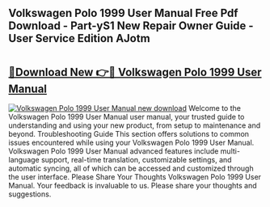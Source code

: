 ## Volkswagen Polo 1999 User Manual Free Pdf Download - Part-yS1 New Repair Owner Guide - User Service Edition AJotm

# <h2><a href="http://bc7901.oget.top/?id=Volkswagen+Polo+1999+User+Manual">🔗Download New 👉🔴 Volkswagen Polo 1999 User Manual</a></h2>

[![Volkswagen Polo 1999 User Manual new download](https://i.imgur.com/5g1atiW.png)](http://bc7901.oget.top/?id=Volkswagen+Polo+1999+User+Manual)
Welcome to the Volkswagen Polo 1999 User Manual user manual, your trusted guide to understanding and using your new product, from setup to maintenance and beyond. Troubleshooting Guide This section offers solutions to common issues encountered while using your Volkswagen Polo 1999 User Manual. Volkswagen Polo 1999 User Manual advanced features include multi-language support, real-time translation, customizable settings, and automatic syncing, all of which can be accessed and customized through the user interface. Please Share Your Thoughts Volkswagen Polo 1999 User Manual. Your feedback is invaluable to us. Please share your thoughts and suggestions.
